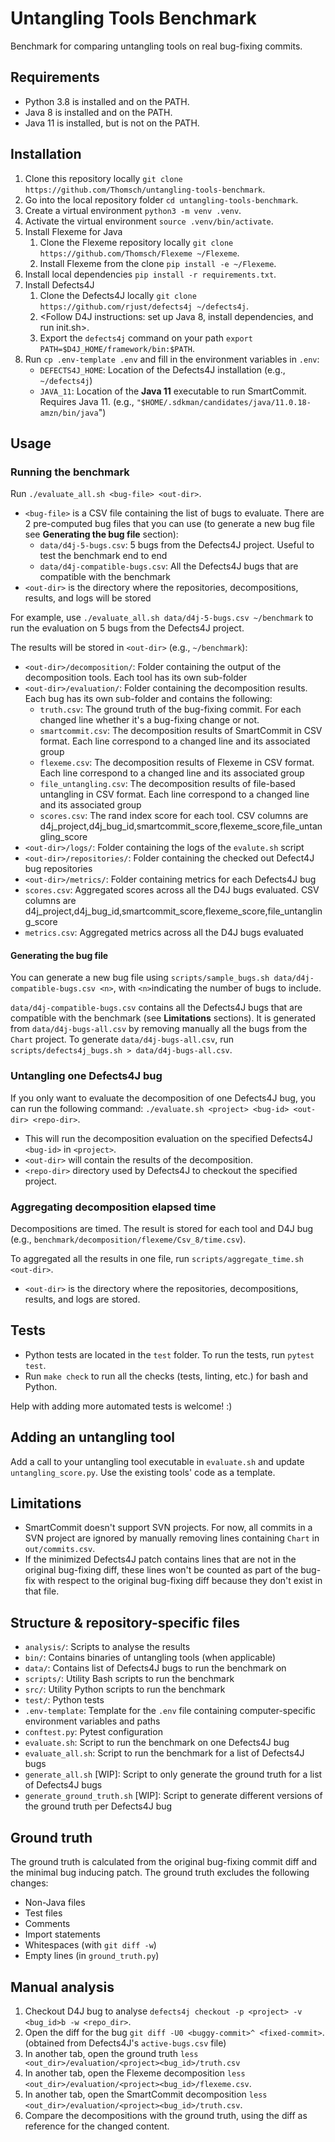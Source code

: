 # Untangling Tools Benchmark

Benchmark for comparing untangling tools on real bug-fixing commits.

## Requirements

- Python 3.8 is installed and on the PATH.
- Java 8 is installed and on the PATH.
- Java 11 is installed, but is not on the PATH.

## Installation

1. Clone this repository locally `git clone https://github.com/Thomsch/untangling-tools-benchmark`.
2. Go into the local repository folder `cd untangling-tools-benchmark`.
3. Create a virtual environment `python3 -m venv .venv`.
4. Activate the virtual environment `source .venv/bin/activate`.
5. Install Flexeme for Java
    1. Clone the Flexeme repository locally `git clone https://github.com/Thomsch/Flexeme ~/Flexeme`.
    2. Install Flexeme from the clone `pip install -e ~/Flexeme`.
6. Install local dependencies `pip install -r requirements.txt`.
7. Install Defects4J
    1. Clone the Defects4J locally `git clone https://github.com/rjust/defects4j ~/defects4j`.
    2. <Follow D4J instructions: set up Java 8, install dependencies, and run init.sh>.
    3. Export the `defects4j` command on your path `export PATH=$D4J_HOME/framework/bin:$PATH`.
8. Run `cp .env-template .env` and fill in the environment variables in `.env`:
    - `DEFECTS4J_HOME`: Location of the Defects4J installation (e.g., `~/defects4j`)
    - `JAVA_11`: Location of the **Java 11** executable to run SmartCommit. Requires Java 11. (e.g., `"$HOME/.sdkman/candidates/java/11.0.18-amzn/bin/java`")

## Usage
### Running the benchmark

Run `./evaluate_all.sh <bug-file> <out-dir>`.

- `<bug-file>` is a CSV file containing the list of bugs to evaluate. There are 2 pre-computed bug files that you can
  use (to generate a new bug file see **Generating the bug file** section):
    - `data/d4j-5-bugs.csv`: 5 bugs from the Defects4J project. Useful to test the benchmark end to end
    - `data/d4j-compatible-bugs.csv`: All the Defects4J bugs that are compatible with the benchmark
- `<out-dir>` is the directory where the repositories, decompositions, results, and logs will be stored

For example, use `./evaluate_all.sh data/d4j-5-bugs.csv ~/benchmark` to run the evaluation on 5 bugs from the Defects4J
project.

The results will be stored in `<out-dir>` (e.g., `~/benchmark`):
- `<out-dir>/decomposition/`: Folder containing the output of the decomposition tools. Each tool has its own sub-folder
- `<out-dir>/evaluation/`: Folder containing the decomposition results. Each bug has its own sub-folder and contains the following:
  - `truth.csv`: The ground truth of the bug-fixing commit. For each changed line whether it's a bug-fixing change or not.
  - `smartcommit.csv`: The decomposition results of SmartCommit in CSV format. Each line correspond to a changed line and its associated group
  - `flexeme.csv`: The decomposition results of Flexeme in CSV format. Each line correspond to a changed line and its associated group
  - `file_untangling.csv`: The decomposition results of file-based untangling in CSV format. Each line correspond to a changed line and its associated group
  - `scores.csv`: The rand index score for each tool. CSV columns are d4j_project,d4j_bug_id,smartcommit_score,flexeme_score,file_untangling_score
- `<out-dir>/logs/`: Folder containing the logs of the `evalute.sh` script
- `<out-dir>/repositories/`: Folder containing the checked out Defect4J bug repositories
- `<out-dir>/metrics/`: Folder containing metrics for each Defects4J bug
- `scores.csv`: Aggregated scores across all the D4J bugs evaluated. CSV columns are d4j_project,d4j_bug_id,smartcommit_score,flexeme_score,file_untangling_score
- `metrics.csv`: Aggregated metrics across all the D4J bugs evaluated

#### Generating the bug file

You can generate a new bug file using `scripts/sample_bugs.sh data/d4j-compatible-bugs.csv <n>`, with `<n>`indicating
the number of bugs to include.

`data/d4j-compatible-bugs.csv` contains all the Defects4J bugs that are compatible with the benchmark (see **Limitations** sections).
It is generated from `data/d4j-bugs-all.csv` by removing manually all the bugs from the `Chart` project.
To generate `data/d4j-bugs-all.csv`, run `scripts/defects4j_bugs.sh > data/d4j-bugs-all.csv`.

### Untangling one Defects4J bug
If you only want to evaluate the decomposition of one Defects4J bug, you can run the following command: `./evaluate.sh <project> <bug-id> <out-dir> <repo-dir>`.
- This will run the decomposition evaluation on the specified Defects4J `<bug-id>` in `<project>`.
- `<out-dir>` will contain the results of the decomposition.
- `<repo-dir>` directory used by Defects4J to checkout the specified project.

### Aggregating decomposition elapsed time
Decompositions are timed. The result is stored for each tool and D4J bug (e.g., `benchmark/decomposition/flexeme/Csv_8/time.csv`).

To aggregated all the results in one file, run `scripts/aggregate_time.sh <out-dir>`.
- `<out-dir>` is the directory where the repositories, decompositions, results, and logs are stored.

## Tests
- Python tests are located in the `test` folder. To run the tests, run `pytest test`.
- Run `make check` to run all the checks (tests, linting, etc.) for bash and Python.

Help with adding more automated tests is welcome! :)

## Adding an untangling tool

Add a call to your untangling tool executable in `evaluate.sh` and update `untangling_score.py`. Use the existing tools' code as a template.

## Limitations

- SmartCommit doesn't support SVN projects. For now, all commits in a SVN project are ignored by manually removing lines
  containing `Chart` in `out/commits.csv`.
- If the minimized Defects4J patch contains lines that are not in the original bug-fixing diff, these lines won't be counted as part of the bug-fix with respect to the original bug-fixing diff because they don't exist in that file.

## Structure & repository-specific files
- `analysis/`: Scripts to analyse the results
- `bin/`: Contains binaries of untangling tools (when applicable)
- `data/`: Contains list of Defects4J bugs to run the benchmark on
- `scripts/`: Utility Bash scripts to run the benchmark
- `src/`: Utility Python scripts to run the benchmark
- `test/`: Python tests
- `.env-template`: Template for the `.env` file containing computer-specific environment variables and paths
- `conftest.py`: Pytest configuration
- `evaluate.sh`: Script to run the benchmark on one Defects4J bug
- `evaluate_all.sh`: Script to run the benchmark for a list of Defects4J bugs
- `generate_all.sh` [WIP]: Script to only generate the ground truth for a list of Defects4J bugs
- `generate_ground_truth.sh` [WIP]: Script to generate different versions of the ground truth per Defects4J bug

## Ground truth

The ground truth is calculated from the original bug-fixing commit diff and the minimal bug inducing patch.
The ground truth excludes the following changes:

- Non-Java files
- Test files
- Comments
- Import statements
- Whitespaces (with `git diff -w`)
- Empty lines (in `ground_truth.py`)

## Manual analysis

1. Checkout D4J bug to analyse `defects4j checkout -p <project> -v <bug_id>b -w <repo_dir>`.
2. Open the diff for the bug `git diff -U0 <buggy-commit>^ <fixed-commit>`. (obtained from Defects4J's `active-bugs.csv`
   file)
3. In another tab, open the ground truth `less <out_dir>/evaluation/<project><bug_id>/truth.csv`
4. In another tab, open the Flexeme decomposition `less <out_dir>/evaluation/<project><bug_id>/flexeme.csv`.
5. In another tab, open the SmartCommit decomposition `less <out_dir>/evaluation/<project><bug_id>/truth.csv`.
6. Compare the decompositions with the ground truth, using the diff as reference for the changed content.